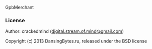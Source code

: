 GpbMerchant


### License

Author: crackedmind (digital.stream.of.mind@gmail.com)

Copyright (c) 2013 DansingBytes.ru, released under the BSD license
